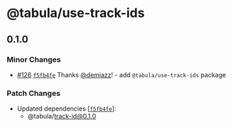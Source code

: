 # @tabula/use-track-ids

## 0.1.0

### Minor Changes

- [#126](https://github.com/ReTable/ui-kit/pull/126) [`f5fb4fe`](https://github.com/ReTable/ui-kit/commit/f5fb4fef44e8b7451d56e4f4957e8a6eaa3a07ce) Thanks [@demiazz](https://github.com/demiazz)! - add `@tabula/use-track-ids` package

### Patch Changes

- Updated dependencies [[`f5fb4fe`](https://github.com/ReTable/ui-kit/commit/f5fb4fef44e8b7451d56e4f4957e8a6eaa3a07ce)]:
  - @tabula/track-id@0.1.0
